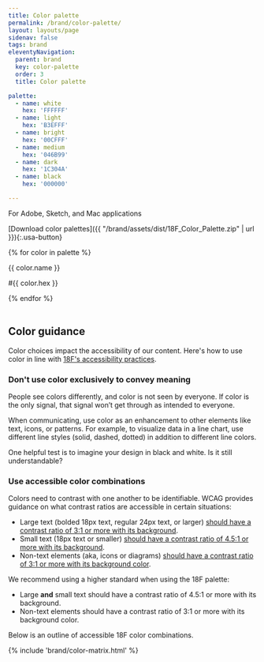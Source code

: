 ```yaml
---
title: Color palette
permalink: /brand/color-palette/
layout: layouts/page
sidenav: false
tags: brand
eleventyNavigation:
  parent: brand
  key: color-palette
  order: 3
  title: Color palette

palette:
  - name: white
    hex: 'FFFFFF'
  - name: light
    hex: 'B3EFFF'
  - name: bright
    hex: '00CFFF'
  - name: medium
    hex: '046B99'
  - name: dark
    hex: '1C304A'
  - name: black
    hex: '000000'

---
```


For Adobe, Sketch, and Mac applications

[Download color palettes]({{ "/brand/assets/dist/18F_Color_Palette.zip" | url }}){:.usa-button}

<div class="usa-grid-full usa-color-row usa-primary-color-section">
  {% for color in palette %}
  <div class="grid-gap-lg usa-color-square usa-color-{{ color.name }} {% cycle '', 'usa-mobile-end-row' %}">
    <div class="usa-color-inner-content">
      <p class="usa-color-name">{{ color.name }}</p>
      <p class="usa-color-hex">#{{ color.hex }}</p>
    </div>
  </div>
  {% endfor %}
</div>

<br>


## Color guidance
Color choices impact the accessibility of our content. Here's how to use color in line with [18F's accessibility practices](https://pages.18f.gov/accessibility/).

### Don't use color exclusively to convey meaning
People see colors differently, and color is not seen by everyone. If color is the only signal, that signal won’t get through as intended to everyone.

When communicating, use color as an enhancement to other elements like text, icons, or patterns. For example, to visualize data in a line chart, use different line styles (solid, dashed, dotted) in addition to different line colors.

One helpful test is to imagine your design in black and white. Is it still understandable?

### Use accessible color combinations
Colors need to contrast with one another to be identifiable. WCAG provides guidance on what contrast ratios are accessible in certain situations:
*  Large text (bolded 18px text, regular 24px text, or larger) [should have a contrast ratio of 3:1 or more with its background](https://www.w3.org/WAI/WCAG21/Understanding/contrast-minimum.html).
*  Small text (18px text or smaller) [should have a contrast ratio of 4.5:1 or more with its background](https://www.w3.org/WAI/WCAG21/Understanding/contrast-minimum.html).
*  Non-text elements (aka, icons or diagrams) [should have a contrast ratio of 3:1 or more with its background color](https://www.w3.org/WAI/WCAG21/Understanding/non-text-contrast.html).

We recommend using a higher standard when using the 18F palette:
* Large **and** small text should have a contrast ratio of 4.5:1 or more with its background.
* Non-text elements should have a contrast ratio of 3:1 or more with its background color.

Below is an outline of accessible 18F color combinations.

{% include 'brand/color-matrix.html' %}
